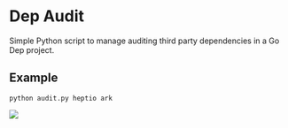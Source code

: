 # Dep Audit

Simple Python script to manage auditing third party dependencies in a Go Dep project.

## Example

```
python audit.py heptio ark
```

![](https://github.com/owainlewis/dep-audit/blob/master/examples/ark.png?raw=true)
